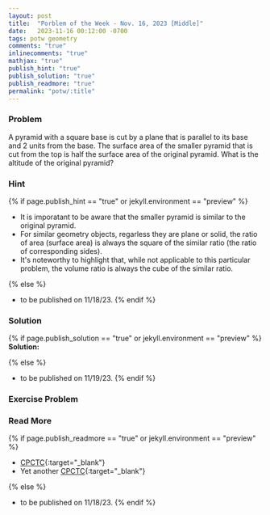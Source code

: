 ```yaml
---
layout: post
title:  "Porblem of the Week - Nov. 16, 2023 [Middle]"
date:   2023-11-16 00:12:00 -0700
tags: potw geometry
comments: "true"
inlinecomments: "true"
mathjax: "true"
publish_hint: "true"
publish_solution: "true"
publish_readmore: "true"
permalink: "potw/:title"
---
```

### Problem

A pyramid with a square base is cut by a plane that is parallel to its base and $2$ units from the base. The surface area of the smaller pyramid that is cut from the top is half the surface area of the original pyramid. What is the altitude of the original pyramid?

<!--more-->

### Hint
{% if page.publish_hint == "true" or jekyll.environment == "preview" %}
- It is imporatant to be aware that the smaller pyramid is similar to the original pyramid.
- For similar geometry objects, regarless they are plane or solid, the ratio of area (surface area) is always the square of the similar ratio (the ratio of corresponding sides).
- It's noteworthy to highlight that, while not applicable to this particular problem, the volume ratio is always the cube of the similar ratio.

{% else %}
- to be published on 11/18/23.
{% endif %}

### Solution
{% if page.publish_solution == "true" or jekyll.environment == "preview" %}
**Solution:**


{% else %}
- to be published on 11/19/23.
{% endif %}

### Exercise Problem

### Read More
{% if page.publish_readmore == "true" or jekyll.environment == "preview" %}

- [CPCTC](https://www.cuemath.com/geometry/cpctc/){:target="_blank"}
- Yet another [CPCTC](https://www.splashlearn.com/math-vocabulary/cpctc){:target="_blank"}

{% else %}
- to be published on 11/18/23.
{% endif %}

